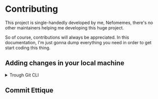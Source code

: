 # Contributing

This project is single-handedly developed by me, Nefomemes, there's no other
maintainers helping me developing this huge project.

So of course, contributions will always be appreciated. In this documentation,
I'm just gonna dump everything you need in order to get start coding this thing.

## Adding changes in your local machine

<details>
  
  <summary>Trough Git CLI</summary>
  
### Things you need to prepare

- Your preferred text editor
- Your preferred terminal
- The latest version of Git
- The latest version of Node.js

For the text editor itself, I myself preferred
[Visual Studio Code](https://github.com/microsoft/vscode), or if you want the
Code OSS experience (that's the open source version of VSC) you can check out
[VSCodium](https://github.com/VSCodium/vscodium). If you want something else,
there are [Sublime Text](https://www.sublimetext.com/) and Notepad++, heck you
can even use [Vim](https://github.com/vim/vim).

### Step 1: Fork this repo and clone it from Git

Alright, the first thing you need is a fork repository of this repo. If you
haven't yet already,
[you can just click this to fork this repo](https://github.com/Nefomemes/battlelog.js/fork).

After than we need to clone that fork repo into your local machine. Ignore this
and move to Step 2 if you have cloned the fork repository.

```bash
git clone https://github.com/YOUR_USERNAME/battlelog.js.git
```

Do **not** add `/` to the end of the URL. This can cause an error when pushing
back the changes later on.

If you are using a Git client then you can do stuff in your Git client. But of
courfe. if you have Git CLI in your machine, you can run that command in your
terminal and it should get displayed in your Git client as well.

### Step 2:

If you have set the commit author globally in the past, you should skip this and
continue to Step 3.

In this step, you are setting up the commit author username and email that will
be registered with future commits.

Note: The email you use will be public. So don't use your main email if you are
a paranoid guy who doesn't want your email to be leaked. Also, GitHub requires
author emails to have a GitHub account associated with it. So if you have't
already, add the author email to your GitHub account.

**Set it globally, so that you won't need to do this again in the future when
you are doing another projects**

```bash

git config --global user.name "YOUR_NAME"
git config --global user.email "MY_NAME@example.com"
```

**Set it locally, you will have to redo this step again in another projects**

```bash
git config user.name "YOUR_NAME"
git config user.email "MY_NAME@example.com"
```

Verify your configuration by displaying your configuration file:

```bash
cat .git/config
```

### Step 3: Make changes

Now you should be able to edit the files in your machine. Open the repo folder
in your preffered text editor. And do your stuff. Move to Step 4 once you are
done.

### Step 4: Stage, commit, and push.

```bash
git commit -am "commit_type: changes"
git push
```

Also, it is recommed to follow our commit ettique. Check out
[Commit Ettique](#commit-ettique) for more.

### Step 5: Showtime

Go to your repo's GitHub page and create a new pull request to our repository.
If your changes are good, we will implement it. Thank you for contributing in
BattlelogJS.

</details>

## Commit Ettique
